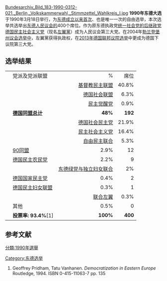 [Bundesarchiv_Bild_183-1990-0312-021,_Berlin,_Volkskammerwahl,_Stimmzettel_Wahlkreis_I.jpg](https://zh.wikipedia.org/wiki/File:Bundesarchiv_Bild_183-1990-0312-021,_Berlin,_Volkskammerwahl,_Stimmzettel_Wahlkreis_I.jpg "fig:Bundesarchiv_Bild_183-1990-0312-021,_Berlin,_Volkskammerwahl,_Stimmzettel_Wahlkreis_I.jpg")
**1990年东德大选**于1990年3月18日举行，为[东德成立以来首次](https://zh.wikipedia.org/wiki/东德 "wikilink")、也是唯一一次的自由选举，本次选举共选举出[东德人民议会的](https://zh.wikipedia.org/wiki/东德人民议会 "wikilink")400个席位。作为原东德执政党[统一社会党的后继政党德国民主社会主义党](../Page/德国统一社会党.md "wikilink")（现名[左翼黨](https://zh.wikipedia.org/wiki/左翼黨_\(德國\) "wikilink")）成为人民议会第三大党。在2004年[勃兰登堡州议会选举中](https://zh.wikipedia.org/wiki/勃兰登堡州 "wikilink")，左翼黨获得执政权，在[2013年德国联邦议院选举](../Page/2013年德国联邦议院选举.md "wikilink")中更成为德国下议院第三大党。

## 选举结果

|   |                                                                                                                 |          |         |
| - | --------------------------------------------------------------------------------------------------------------- | -------: | ------: |
|   | 党派及党派联盟                                                                                                         |        % |      席位 |
| | | [基督教民主联盟](https://zh.wikipedia.org/wiki/基督教民主联盟_\(东德\) "wikilink")                                              |    40.8% |     163 |
| | | [德国社会联盟](https://zh.wikipedia.org/wiki/德国社会联盟_\(东德\) "wikilink")                                                |     6.3% |      25 |
| | | [民主觉醒党](https://zh.wikipedia.org/wiki/民主觉醒党 "wikilink")                                                         |     0.9% |       4 |
|   | **[德国同盟总计](https://zh.wikipedia.org/wiki/德国同盟 "wikilink")**                                                     |  **48%** | **192** |
| | | [德国社会民主党](https://zh.wikipedia.org/wiki/东德社会民主党 "wikilink")                                                     |    21.9% |      88 |
| | | [民主社会主义党](https://zh.wikipedia.org/wiki/民主社会主义党_\(德国\) "wikilink")                                              |    16.4% |      66 |
| | | [自由民主联合](https://zh.wikipedia.org/wiki/自由民主联合 "wikilink")                                                       |     5.3% |      21 |
|   | [90同盟](https://zh.wikipedia.org/wiki/90同盟 "wikilink")                                                           |     2.9% |      12 |
|   | [德国民主农民党](https://zh.wikipedia.org/wiki/德国农民民主党 "wikilink")                                                     |     2.2% |       9 |
| | | [东德绿党与](https://zh.wikipedia.org/wiki/东德绿党 "wikilink")[独立妇女联合](https://zh.wikipedia.org/wiki/独立妇女联合 "wikilink") |       2% |       8 |
|   | [德国国家民主党](../Page/德国国家民主党_\(东德\).md "wikilink")                                                                 |     0.4% |       2 |
|   | [德国民主妇女联盟](https://zh.wikipedia.org/wiki/德国民主妇女联盟 "wikilink")                                                   |     0.3% |       1 |
| | | [联合左翼](https://zh.wikipedia.org/wiki/联合左翼_\(东德\) "wikilink")                                                    |     0.3% |       1 |
|   | 其他                                                                                                              |     0.5% |       0 |
|   | **投票率: 93.4%**\[1\]                                                                                             | **100%** | **400** |

## 参考文献

[分類:1990年選舉](https://zh.wikipedia.org/wiki/分類:1990年選舉 "wikilink")

[Category:东德选举](https://zh.wikipedia.org/wiki/Category:东德选举 "wikilink")

1.  Geoffrey Pridham, Tatu Vanhanen. *Democratization in Eastern Europe*
    Routledge, 1994. ISBN 0-415-11063-7 pp. 135